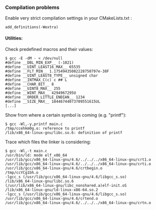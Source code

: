###  Compilation problems

Enable very strict compilation settings in your CMakeLists.txt :

    add_definitions(-Wextra)
    
####  Utilities:
      
Check predefined macros and their values:

    $ gcc -E -dM - < /dev/null
    #define __DBL_MIN_EXP__ (-1021)
    #define __UINT_LEAST16_MAX__ 65535
    #define __FLT_MIN__ 1.17549435082228750797e-38F
    #define __UINT_LEAST8_TYPE__ unsigned char
    #define __INTMAX_C(c) c ## L
    #define __CHAR_BIT__ 8
    #define __UINT8_MAX__ 255
    #define __WINT_MAX__ 4294967295U
    #define __ORDER_LITTLE_ENDIAN__ 1234
    #define __SIZE_MAX__ 18446744073709551615UL
    [...]
    
Show from where a certain symbol is coming (e.g. "printf"):

    $ gcc -Wl,-y,printf main.c
    /tmp/ccehkm0g.o: reference to printf
    /lib/x86_64-linux-gnu/libc.so.6: definition of printf
    
Trace which files the linker is considering: 

    $ gcc -Wl,-t main.c
    /usr/bin/ld: mode elf_x86_64
    /usr/lib/gcc/x86_64-linux-gnu/4.6/../../../x86_64-linux-gnu/crt1.o
    /usr/lib/gcc/x86_64-linux-gnu/4.6/../../../x86_64-linux-gnu/crti.o
    /usr/lib/gcc/x86_64-linux-gnu/4.6/crtbegin.o
    /tmp/ccYCg1bh.o
    -lgcc_s (/usr/lib/gcc/x86_64-linux-gnu/4.6/libgcc_s.so)
    /lib/x86_64-linux-gnu/libc.so.6
    (/usr/lib/x86_64-linux-gnu/libc_nonshared.a)elf-init.oS
    /lib/x86_64-linux-gnu/ld-linux-x86-64.so.2
    -lgcc_s (/usr/lib/gcc/x86_64-linux-gnu/4.6/libgcc_s.so)
    /usr/lib/gcc/x86_64-linux-gnu/4.6/crtend.o
    /usr/lib/gcc/x86_64-linux-gnu/4.6/../../../x86_64-linux-gnu/crtn.o